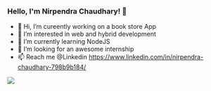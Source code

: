 ### Hello, I'm Nirpendra Chaudhary! 👋 

- 👋 Hi, I’m cureently working on a book store App
- 👀 I’m interested in web and hybrid development
- 🌱 I’m currently learning NodeJS
- 💞️ I’m looking for an awesome internship
- 📫 Reach me @Linkedin https://www.linkedin.com/in/nirpendra-chaudhary-798b9b184/

<img src="https://github-readme-stats.vercel.app/api?username=nirpendra09&&show_icons=true&title_color=ffffff&icon_color=bb2acf&text_color=daf7dc&bg_color=191919">

<!---
Nirpendra09/Nirpendra09 is a ✨ special ✨ repository because its `README.md` (this file) appears on your GitHub profile.
You can click the Preview link to take a look at your changes.
--->

